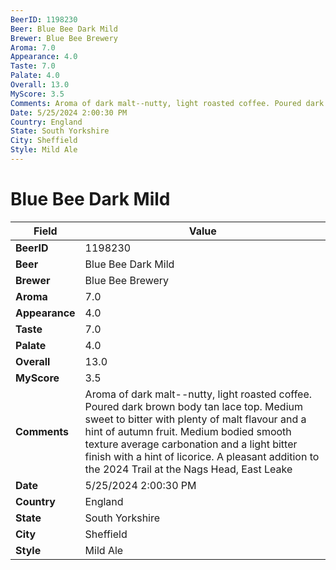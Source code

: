 ```yaml
---
BeerID: 1198230
Beer: Blue Bee Dark Mild
Brewer: Blue Bee Brewery
Aroma: 7.0
Appearance: 4.0
Taste: 7.0
Palate: 4.0
Overall: 13.0
MyScore: 3.5
Comments: Aroma of dark malt--nutty, light roasted coffee. Poured dark brown body tan lace top. Medium sweet to bitter with plenty of malt flavour and a hint of autumn fruit. Medium bodied smooth texture average carbonation and a light bitter finish with a hint of licorice. A pleasant addition to the 2024 Trail at the Nags Head, East Leake
Date: 5/25/2024 2:00:30 PM
Country: England
State: South Yorkshire
City: Sheffield
Style: Mild Ale
---
```


# Blue Bee Dark Mild

| Field         | Value |
|---------------|-------|
| **BeerID** | 1198230 |
| **Beer** | Blue Bee Dark Mild |
| **Brewer** | Blue Bee Brewery |
| **Aroma** | 7.0 |
| **Appearance** | 4.0 |
| **Taste** | 7.0 |
| **Palate** | 4.0 |
| **Overall** | 13.0 |
| **MyScore** | 3.5 |
| **Comments** | Aroma of dark malt--nutty, light roasted coffee. Poured dark brown body tan lace top. Medium sweet to bitter with plenty of malt flavour and a hint of autumn fruit. Medium bodied smooth texture average carbonation and a light bitter finish with a hint of licorice. A pleasant addition to the 2024 Trail at the Nags Head, East Leake  |
| **Date** | 5/25/2024 2:00:30 PM |
| **Country** | England |
| **State** | South Yorkshire |
| **City** | Sheffield |
| **Style** | Mild Ale |
